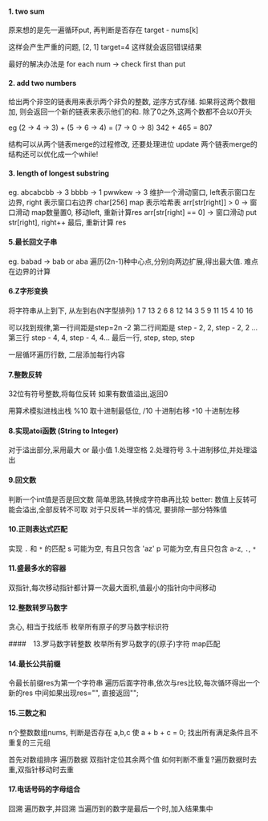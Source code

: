 #### 1. two sum

原来想的是先一遍循环put, 再判断是否存在 target - nums[k]

这样会产生严重的问题, [2, 1] target=4 这样就会返回错误结果

最好的解决办法是 for each num -> check first than put

#### 2. add two numbers

给出两个非空的链表用来表示两个非负的整数, 逆序方式存储.  如果将这两个数相加, 则会返回一个新的链表来表示他们的和.   除了0之外,这两个数都不会以0开头        

eg (2 -> 4 -> 3) + (5 -> 6 -> 4) = (7 -> 0 -> 8)     342 + 465 = 807

结构可以从两个链表merge的过程修改, 还要处理进位
update 两个链表merge的结构还可以优化成一个while!

#### 3. length of longest substring
eg. abcabcbb -> 3  bbbb -> 1   pwwkew -> 3
维护一个滑动窗口, left表示窗口左边界, right 表示窗口右边界
char[256] map 表示哈希表
arr[str[right]] > 0 -> 窗口滑动 map数量置0, 移动left, 重新计算res
arr[str[right] == 0] -> 窗口滑动 put str[right], right++
最后, 重新计算 res

#### 5.最长回文子串
eg. babad -> bab or aba
遍历(2n-1)种中心点,分别向两边扩展,得出最大值.  难点在边界的计算

#### 6.Z字形变换
将字符串从上到下, 从左到右(N字型排列)
1    7    13
2  6 8  12 14
3 5  9 11  15
4   10     16

可以找到规律,第一行间距是step=2n -2
第二行间距是 step - 2, 2, step - 2, 2 ...
第三行 step - 4, 4, step - 4, 4...
最后一行, step, step, step

一层循环遍历行数, 二层添加每行内容

#### 7.整数反转
32位有符号整数,将每位反转
如果有数值溢出,返回0   

用算术模拟进栈出栈
%10 取十进制最低位,
/10 十进制右移
`*`10 十进制左移

#### 8.实现atoi函数 (String to Integer)
对于溢出部分,采用最大 or 最小值
1.处理空格
2.处理符号
3.十进制移位,并处理溢出
#### 9.回文数
判断一个int值是否是回文数
简单思路,转换成字符串再比较
better: 数值上反转可能会溢出,全部反转不可取
对于只反转一半的情况, 要排除一部分特殊值
#### 10.正则表达式匹配
实现 `.` 和 `*` 的匹配
s 可能为空, 有且只包含 'az'
p 可能为空,有且只包含 a-z, `.`, `*`

#### 11.盛最多水的容器
双指针,每次移动指针都计算一次最大面积,值最小的指针向中间移动

#### 12.整数转罗马数字
贪心, 相当于找纸币
枚举所有原子的罗马数字标识符

####　13.罗马数字转整数
枚举所有罗马数字的(原子)字符
map匹配

#### 14.最长公共前缀
令最长前缀res为第一个字符串
遍历后面字符串,依次与res比较,每次循环得出一个新的res
中间如果出现res="", 直接返回"";

#### 15.三数之和
n个整数数组nums, 判断是否存在 a,b,c 使 a + b + c = 0;
找出所有满足条件且不重复的三元组

首先对数组排序
遍历数据
双指针定位其余两个值
如何判断不重复?遍历数据时去重,双指针移动时去重

#### 17.电话号码的字母组合
回溯
遍历数字,并回溯
当遍历到的数字是最后一个时,加入结果集中
